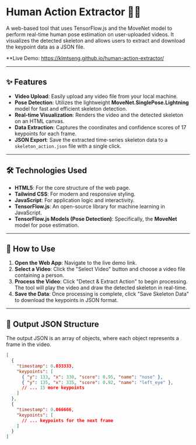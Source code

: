 # Human Action Extractor 🏃‍♂️

A web-based tool that uses TensorFlow.js and the MoveNet model to perform real-time human pose estimation on user-uploaded videos. It visualizes the detected skeleton and allows users to extract and download the keypoint data as a JSON file.

**Live Demo: https://klmtseng.github.io/human-action-extractor/

---

## ✨ Features

-   **Video Upload**: Easily upload any video file from your local machine.
-   **Pose Detection**: Utilizes the lightweight **MoveNet.SinglePose.Lightning** model for fast and efficient skeleton detection.
-   **Real-time Visualization**: Renders the video and the detected skeleton on an HTML canvas.
-   **Data Extraction**: Captures the coordinates and confidence scores of 17 keypoints for each frame.
-   **JSON Export**: Save the extracted time-series skeleton data to a `skeleton_action.json` file with a single click.

---

## 🛠️ Technologies Used

-   **HTML5**: For the core structure of the web page.
-   **Tailwind CSS**: For modern and responsive styling.
-   **JavaScript**: For application logic and interactivity.
-   **TensorFlow.js**: An open-source library for machine learning in JavaScript.
-   **TensorFlow.js Models (Pose Detection)**: Specifically, the **MoveNet** model for pose estimation.

---

## 🚀 How to Use

1.  **Open the Web App**: Navigate to the live demo link.
2.  **Select a Video**: Click the "Select Video" button and choose a video file containing a person.
3.  **Process the Video**: Click "Detect & Extract Action" to begin processing. The tool will play the video and draw the detected skeleton in real-time.
4.  **Save the Data**: Once processing is complete, click "Save Skeleton Data" to download the keypoints in JSON format.

---

## 📂 Output JSON Structure

The output JSON is an array of objects, where each object represents a frame in the video.

```json
[
  {
    "timestamp": 0.033333,
    "keypoints": [
      { "y": 133, "x": 330, "score": 0.95, "name": "nose" },
      { "y": 135, "x": 335, "score": 0.92, "name": "left_eye" },
      // ... 15 more keypoints
    ]
  },
  {
    "timestamp": 0.066666,
    "keypoints": [
      // ... keypoints for the next frame
    ]
  }
]
